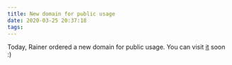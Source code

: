 ```yaml
---
title: New domain for public usage
date: 2020-03-25 20:37:18
tags:
---
```


Today, Rainer ordered a new domain for public usage. You can visit [it](https://sleepy-ants.de/) soon :)
